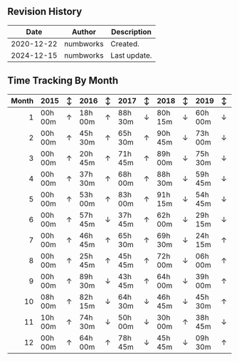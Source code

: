 ## Revision History

|Date|Author|Description|
|---|---|---|
|2020-12-22|numbworks|Created.|
|2024-12-15|numbworks|Last update.|

## Time Tracking By Month

|   Month | 2015    | ↕   | 2016    | ↕   | 2017    | ↕   | 2018    | ↕   | 2019    | ↕   | 2020     | ↕   | 2021     | ↕   | 2022    | ↕   | 2023    | ↕   | 2024     |
|--------:|:--------|:----|:--------|:----|:--------|:----|:--------|:----|:--------|:----|:---------|:----|:---------|:----|:--------|:----|:--------|:----|:---------|
|       1 | 00h 00m | ↑   | 18h 00m | ↑   | 88h 30m | ↓   | 80h 15m | ↓   | 60h 00m | ↓   | 29h 15m  | ↑   | 53h 00m  | ↓   | 00h 00m | ↑   | 06h 00m | ↑   | 45h 45m  |
|       2 | 00h 00m | ↑   | 45h 30m | ↑   | 65h 30m | ↑   | 90h 45m | ↓   | 73h 00m | ↓   | 38h 00m  | ↓   | 31h 30m  | ↓   | 03h 00m | ↑   | 24h 00m | ↑   | 77h 45m  |
|       3 | 00h 00m | ↑   | 20h 45m | ↑   | 71h 45m | ↑   | 89h 00m | ↓   | 75h 30m | ↓   | 35h 00m  | ↑   | 40h 30m  | ↓   | 06h 15m | ↑   | 50h 15m | ↑   | 77h 45m  |
|       4 | 00h 00m | ↑   | 37h 30m | ↑   | 68h 00m | ↑   | 88h 30m | ↓   | 59h 45m | ↓   | 40h 45m  | ↓   | 19h 00m  | ↑   | 27h 30m | ↓   | 19h 00m | ↑   | 29h 30m  |
|       5 | 00h 00m | ↑   | 53h 00m | ↑   | 83h 00m | ↑   | 91h 15m | ↓   | 54h 45m | ↓   | 14h 30m  | ↑   | 112h 45m | ↓   | 49h 45m | ↓   | 31h 00m | ↑   | 43h 00m  |
|       6 | 00h 00m | ↑   | 57h 45m | ↓   | 37h 45m | ↑   | 62h 00m | ↓   | 29h 15m | ↓   | 12h 00m  | ↑   | 54h 00m  | ↑   | 73h 30m | ↓   | 24h 45m | ↑   | 48h 00m  |
|       7 | 00h 00m | ↑   | 46h 45m | ↑   | 65h 30m | ↑   | 69h 30m | ↓   | 24h 15m | ↑   | 34h 00m  | ↓   | 23h 30m  | ↑   | 51h 00m | ↓   | 16h 30m | ↑   | 67h 00m  |
|       8 | 00h 00m | ↑   | 25h 45m | ↑   | 45h 45m | ↑   | 72h 00m | ↓   | 06h 00m | ↑   | 32h 00m  | ↑   | 110h 00m | ↓   | 36h 30m | ↑   | 41h 30m | ↓   | 32h 45m  |
|       9 | 00h 00m | ↑   | 89h 30m | ↓   | 43h 45m | ↑   | 64h 00m | ↓   | 39h 00m | ↑   | 44h 00m  | ↓   | 43h 30m  | ↑   | 69h 00m | ↓   | 50h 15m | ↓   | 48h 00m  |
|      10 | 08h 00m | ↑   | 82h 15m | ↓   | 64h 30m | ↓   | 46h 45m | ↓   | 45h 30m | ↑   | 48h 00m  | ↓   | 35h 30m  | ↑   | 38h 30m | ↓   | 20h 00m | ↑   | 101h 30m |
|      11 | 10h 00m | ↑   | 74h 30m | ↓   | 50h 00m | ↓   | 30h 00m | ↑   | 38h 45m | ↓   | 35h 30m  | ↓   | 13h 15m  | ↑   | 58h 15m | ↓   | 14h 30m | ↑   | 88h 00m  |
|      12 | 00h 00m | ↑   | 64h 00m | ↑   | 78h 45m | ↓   | 45h 45m | ↓   | 09h 30m | ↑   | 107h 30m | ↓   | 01h 00m  | ↑   | 54h 15m | ↓   | 22h 30m | ↑   | 89h 45m  |
